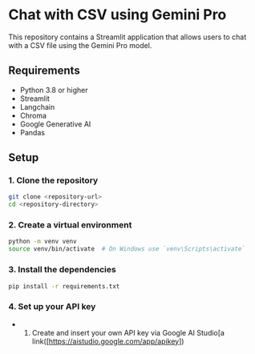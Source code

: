# Chat with CSV using Gemini Pro

This repository contains a Streamlit application that allows users to chat with a CSV file using the Gemini Pro model.

## Requirements

- Python 3.8 or higher
- Streamlit
- Langchain
- Chroma
- Google Generative AI
- Pandas

## Setup

### 1. Clone the repository

```sh
git clone <repository-url>
cd <repository-directory>
```

### 2. Create a virtual environment
```sh
python -m venv venv
source venv/bin/activate  # On Windows use `venv\Scripts\activate`
```

### 3. Install the dependencies
```sh
pip install -r requirements.txt
```

### 4. Set up your API key
- 1. Create and insert your own API key via Google AI Studio[a link([https://aistudio.google.com/app/apikey])



